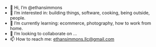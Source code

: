 - 👋 Hi, I’m @ethansimmons
- 👀 I’m interested in: building things, software, cooking, being outside, people.
- 🌱 I’m currently learning: ecommerce, photography, how to work from home.
- 💞️ I’m looking to collaborate on ...
- 📫 How to reach me: [ethansimmons.llc@gmail.com](mailto:ethansimmons@gmail.com?subject=[GitHub]%20About%20Me)

<!---
ethansimmons/ethansimmons is a ✨ special ✨ repository because its `README.md` (this file) appears on your GitHub profile.
You can click the Preview link to take a look at your changes.
--->
